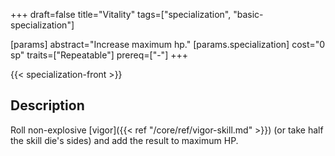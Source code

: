 +++
draft=false
title="Vitality"
tags=["specialization", "basic-specialization"]

[params]
  abstract="Increase maximum hp."
  [params.specialization]
    cost="0 sp"
    traits=["Repeatable"]
    prereq=["-"]
+++

{{< specialization-front >}}

## Description

Roll non-explosive [vigor]({{< ref "/core/ref/vigor-skill.md" >}}) 
 (or take half the skill die's sides) and add the result to maximum 
 HP.

